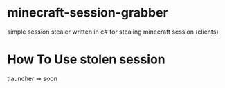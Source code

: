 # minecraft-session-grabber
simple session stealer written in c# for stealing minecraft session (clients)


# How To Use stolen session

tlauncher => soon
